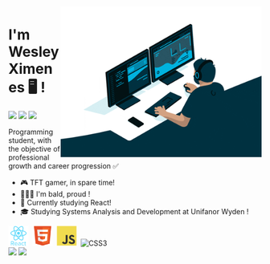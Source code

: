 <img src = "banner.gif" width = "400px" align = "right">

#  I'm Wesley Ximenes 🖥 !
 <div>
  <a href="https://twitter.com/X_WesK" target="_blank"><img src="https://img.shields.io/badge/Twitter-1DA1F2?style=for-the-badge&logo=twitter&logoColor=white" target="_blank"></a>
  <a href="https://www.linkedin.com/in/wesley-ximenes-96a4b1174/" target="_blank"><img src="https://img.shields.io/badge/LinkedIn-0077B5?style=for-the-badge&logo=linkedin&logoColor=white" target="_blank"></a>
   <a href="https://contate.me/wesleyxmns" target="_blank"><img src="https://img.shields.io/badge/WhatsApp-25D366?style=for-the-badge&logo=whatsapp&logoColor=white" target="_blank"></a>
 <div/>

Programming student, with the objective of professional growth and career progression ✅

- 🎮 TFT gamer, in spare time!
- 👨🏽‍🦲 I'm bald, proud !
- 🔖 Currently studying React!
- 🎓 Studying Systems Analysis and Development at Unifanor Wyden !

<div>
  <img src="https://github.com/devicons/devicon/blob/master/icons/react/react-original-wordmark.svg" title="React" alt="React" width="40" height="40"/>&nbsp;
  <img src="https://github.com/devicons/devicon/blob/master/icons/html5/html5-original.svg" title="HTML5" alt="HTML" width="40" height="40"/>&nbsp;
  <img src="https://github.com/devicons/devicon/blob/master/icons/javascript/javascript-original.svg" title="JavaScript" alt="JavaScript" width="40" height="40"/>&nbsp;
  <img src="https://cdn.jsdelivr.net/gh/devicons/devicon/icons/css3/css3-original.svg" title="CSS" alt="CSS3" width="40" height="40"/>&nbsp;
  
  
 
<div align = "left">
<img height = "200em" src="https://github-readme-stats.vercel.app/api/top-langs/?username=WesleyXmns&show_icons=true&theme=_private=true"/>
<img height = "200em" src="https://github-readme-stats.vercel.app/api?username=WesleyXmns&show_icons=true&show_icons=true&theme=_private=true" />
</div>
